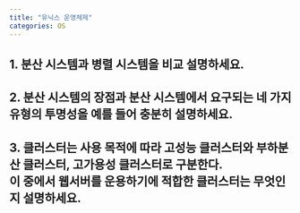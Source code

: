 ```yaml
---
title: "유닉스 운영체제"
categories: OS
---
```

## **1. 분산 시스템과 병렬 시스템을 비교 설명하세요.**

   

## **2. 분산 시스템의 장점과 분산 시스템에서 요구되는 네 가지 유형의 투명성을 예를 들어 충분히 설명하세요.**

  

## **3. 클러스터는 사용 목적에 따라 고성능 클러스터와 부하분산 클러스터, 고가용성 클러스터로 구분한다.<br/>이 중에서 웹서버를 운용하기에 적합한 클러스터는 무엇인지 설명하세요.**

   
